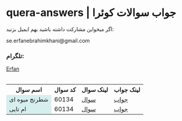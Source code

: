 # quera-answers | جواب سوالات کوئرا

 <p>اگر میخواین مشارکت داشته باشید بهم ایمیل بزنید:</p>
<p>se.erfanebrahimkhani@gmail.com</p>

<h3> تلگرام:</h3>
<a href="https://t.me/e_6434">Erfan</a>
<br>
<br>

<table>
<th>اسم سوال<ht/>
<th>کد سوال<ht/>
<th>لینک سوال<ht/>
<th>لینک جواب<ht/>


<tr>
<td  style = " background-color: #D6EEEE;">شطرنج میوه ای </td>
<td>60134</td>
<td><a href="https://quera.org/problemset/60134">سوال</td>
<td><a href="https://github.com/e-6434/quera-answers/blob/cd9ad3cd614111c13f5f3aa843ab9ff03ad93e9e/answers/%D8%A7%D9%85%20%D8%AA%D8%A7%DB%8C%DB%8C-76278.py">جواب</td>
</tr>

<tr>
<td  style = " background-color: #D6EEEE;">ام تایی </td>
<td>60134</td>
<td><a href="https://quera.org/contest/assignments/21629/problems/76084">سوال</td>
<td><a href="https://github.com/e-6434/quera-answers/blob/41ba3b20d6fb98cc5a63555a839695133db4eb7f/answers/%D8%A7%D9%85%20%D8%AA%D8%A7%DB%8C%DB%8C-76278.py">جواب</td>
</tr>
 
</table>

